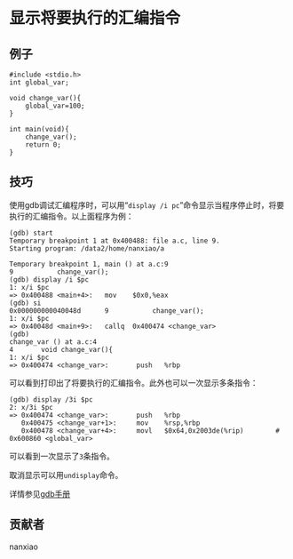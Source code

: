 # 显示将要执行的汇编指令 

## 例子

	#include <stdio.h>
	int global_var;
	
	void change_var(){
	    global_var=100;
	}
	
	int main(void){
	    change_var();
	    return 0;
	}


## 技巧

使用gdb调试汇编程序时，可以用“`display /i pc`”命令显示当程序停止时，将要执行的汇编指令。以上面程序为例：

	(gdb) start
	Temporary breakpoint 1 at 0x400488: file a.c, line 9.
	Starting program: /data2/home/nanxiao/a
	
	Temporary breakpoint 1, main () at a.c:9
	9           change_var();
	(gdb) display /i $pc
	1: x/i $pc
	=> 0x400488 <main+4>:   mov    $0x0,%eax
	(gdb) si
	0x000000000040048d      9           change_var();
	1: x/i $pc
	=> 0x40048d <main+9>:   callq  0x400474 <change_var>
	(gdb)
	change_var () at a.c:4
	4       void change_var(){
	1: x/i $pc
	=> 0x400474 <change_var>:       push   %rbp

可以看到打印出了将要执行的汇编指令。此外也可以一次显示多条指令：

	(gdb) display /3i $pc
	2: x/3i $pc
	=> 0x400474 <change_var>:       push   %rbp
	   0x400475 <change_var+1>:     mov    %rsp,%rbp
	   0x400478 <change_var+4>:     movl   $0x64,0x2003de(%rip)        # 0x600860 <global_var>
可以看到一次显示了`3`条指令。

取消显示可以用`undisplay`命令。

详情参见[gdb手册](https://sourceware.org/gdb/onlinedocs/gdb/Auto-Display.html)

## 贡献者

nanxiao



